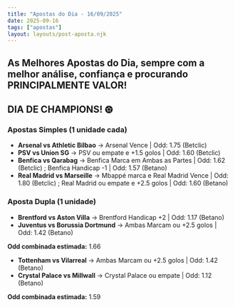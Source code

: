 ```yaml
---
title: "Apostas do Dia - 16/09/2025"
date: 2025-09-16
tags: ["apostas"]
layout: layouts/post-aposta.njk
---
```


## As Melhores Apostas do Dia, sempre com a melhor análise, confiança e procurando PRINCIPALMENTE VALOR!
## DIA DE CHAMPIONS! ⚽︎

### Apostas Simples (1 unidade cada)

- **Arsenal vs Athletic Bilbao** → Arsenal Vence | Odd: 1.75 (Betclic)
- **PSV vs Union SG** → PSV ou empate e +1.5 golos | Odd: 1.60 (Betclic)  
- **Benfica vs Qarabag** → Benfica Marca em Ambas as Partes | Odd: 1.62 (Betclic) ; Benfica Handicap -1 | Odd: 1.57 (Betano) 
- **Real Madrid vs Marseille** → Mbappé marca e Real Madrid Vence | Odd: 1.80 (Betclic) ; Real Madrid ou empate e +2.5 golos | Odd: 1.60 (Betano) 


### Aposta Dupla (1 unidade)

- **Brentford vs Aston Villa** → Brentford Handicap +2 | Odd: 1.17 (Betano)  
- **Juventus vs Borussia Dortmund** → Ambas Marcam ou +2.5 golos | Odd: 1.42 (Betano)  

**Odd combinada estimada:** 1.66 

- **Tottenham vs Vilarreal** → Ambas Marcam ou +2.5 golos | Odd: 1.42 (Betano)  
- **Crystal Palace vs Millwall** → Crystal Palace ou empate | Odd: 1.12 (Betano)  

**Odd combinada estimada:** 1.59